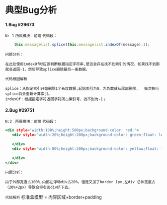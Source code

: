 # 典型Bug分析

#### 1.Bug #29673
 `N: 1`
 `所属模块：前端`
 `代码段：`
```.ts
    this.messagelist.splice(this.messagelist.indexOf(message),1);    
```

`问题分析：`

    在此处使用indexOf时应该判断根据指定字符串,是否会存在找不到索引的情况，如果找不到那就会返回-1，然后导致splice删除最后一条数据。

`代码根因解析`

    splice：从指定索引开始删除1个长度数据,起始索引为0，为负数就从尾部删除，  每次执行splice将会重新计算索引。
    indexOf：根据指定字符返回字符所占索引号，找不到为-1；

#### 2.Bug #29751

 `N:2 `
 `所属模块：前端`
 `代码段：`

 ```.html
 <div style="width:100%;height:500px;background-color: red;">
    <div style="width:20%;height:200px;background-color: green;float: left;border:1px solid #366da5">
           
    </div>
    <div style="width:80%;height:200px;background-color: yellow;float: left;">
           
    </div>
</div>
 ```

`问题分析：`

    由于外部宽度占100%,内部左浮动div占20%，但是又加了border 1px,左div 总体宽度占（20%+2px）导致会将右边div挤下去。

`代码解析`
    标准盒模型 = 内容区域+border+padding
   

